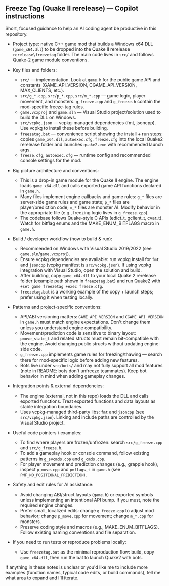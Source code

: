 ## Freeze Tag (Quake II rerelease) — Copilot instructions

Short, focused guidance to help an AI coding agent be productive in this repository.

- Project type: native C++ game mod that builds a Windows x64 DLL (`game_x64.dll`) to be dropped into the Quake II rerelease `rerelease\freezetag` folder. The main code lives in `src/` and follows Quake-2 game module conventions.

- Key files and folders:
  - `src/` — implementation. Look at `game.h` for the public game API and constants (GAME_API_VERSION, CGAME_API_VERSION, MAX_CLIENTS, etc.).
  - `src/g_*.cpp`, `src/p_*.cpp`, `src/m_*.cpp` — game logic, player movement, and monsters. `g_freeze.cpp` and `g_freeze.h` contain the mod-specific freeze-tag rules.
  - `game.vcxproj` and `game.sln` — Visual Studio project/solution used to build the DLL on Windows.
  - `src/vcpkg.json` — vcpkg-managed dependencies (fmt, jsoncpp). Use vcpkg to install these before building.
  - `freezetag.bat` — convenience script showing the install + run steps: copies `game_x64.dll`, `autoexec.cfg`, `freeze.cfg` into the local Quake2 rerelease folder and launches `quake2.exe` with recommended launch args.
  - `freeze.cfg`, `autoexec.cfg` — runtime config and recommended console settings for the mod.

- Big picture architecture and conventions:
  - This is a drop-in game module for the Quake II engine. The engine loads `game_x64.dll` and calls exported game API functions declared in `game.h`.
  - Many files implement engine callbacks and game rules: `g_*` files are server-side game rules and game state; `p_*` files are player/prediction code; `m_*` files are monster AI. Modify behavior in the appropriate file (e.g., freezing logic lives in `g_freeze.cpp`).
  - The codebase follows Quake-style C APIs (edict_t, gclient_t, cvar_t). Watch for bitflag enums and the MAKE_ENUM_BITFLAGS macro in `game.h`.

- Build / developer workflow (how to build & run):
  - Recommended on Windows with Visual Studio 2019/2022 (see `game.sln`/`game.vcxproj`).
  - Ensure vcpkg dependencies are available: run vcpkg install for `fmt` and `jsoncpp` (vcpkg manifest is `src/vcpkg.json`). If using vcpkg integration with Visual Studio, open the solution and build.
  - After building, copy `game_x64.dll` to your local Quake 2 rerelease folder (example path shown in `freezetag.bat`) and run Quake2 with `+set game freezetag +exec freeze.cfg`.
  - `freezetag.bat` is a working example of the copy + launch steps; prefer using it when testing locally.

- Patterns and project-specific conventions:
  - API/ABI versioning matters: `GAME_API_VERSION` and `CGAME_API_VERSION` in `game.h` must match engine expectations. Don't change them unless you understand engine compatibility.
  - Movement/prediction code is sensitive to binary layout: `pmove_state_t` and related structs must remain bit-compatible with the engine. Avoid changing public structs without updating engine-side code.
  - `g_freeze.cpp` implements game rules for freezing/thawing — search there for mod-specific logic before adding new features.
  - Bots live under `src/bots/` and may not fully support all mod features (note in README: bots don't unfreeze teammates). Keep bot behavior in mind when adding gameplay changes.

- Integration points & external dependencies:
  - The engine (external, not in this repo) loads the DLL and calls exported functions. Treat exported functions and data layouts as stable integration boundaries.
  - Uses vcpkg-managed third-party libs: `fmt` and `jsoncpp` (see `src/vcpkg.json`). Linking and include paths are controlled by the Visual Studio project.

- Useful code pointers / examples:
  - To find where players are frozen/unfrozen: search `src/g_freeze.cpp` and `src/g_freeze.h`.
  - To add a gameplay hook or console command, follow existing patterns in `g_svcmds.cpp` and `g_cmds.cpp`.
  - For player movement and prediction changes (e.g., grapple hook), inspect `p_move.cpp` and `pmflags_t` in `game.h` (see `PMF_NO_POSITIONAL_PREDICTION`).

- Safety and edit rules for AI assistance:
  - Avoid changing ABI/struct layouts (`game.h`) or exported symbols unless implementing an intentional API bump. If you must, note the required engine changes.
  - Prefer small, localized edits: change `g_freeze.cpp` to adjust mod behavior; change `p_move.cpp` for movement; change `m_*.cpp` for monsters.
  - Preserve coding style and macros (e.g., MAKE_ENUM_BITFLAGS). Follow existing naming conventions and file separation.

- If you need to run tests or reproduce problems locally:
  - Use `freezetag.bat` as the minimal reproduction flow: build, copy `game_x64.dll`, then run the bat to launch Quake2 with bots.

If anything in these notes is unclear or you'd like me to include more examples (function names, typical code edits, or build commands), tell me what area to expand and I'll iterate.
